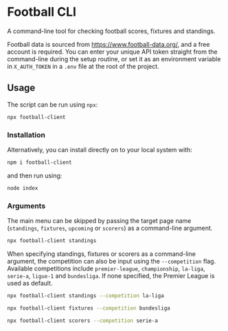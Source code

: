 # Football CLI

A command-line tool for checking football scores, fixtures and standings.

Football data is sourced from https://www.football-data.org/, and a free account is required. You can enter your unique API token straight from the command-line during the setup routine, or set it as an environment variable in `X_AUTH_TOKEN` in a `.env` file at the root of the project.

## Usage

The script can be run using `npx`:

```bash
npx football-client
```

### Installation

Alternatively, you can install directly on to your local system with:

```bash
npm i football-client
```

and then run using:

```bash
node index
```

### Arguments

The main menu can be skipped by passing the target page name (`standings`, `fixtures`, `upcoming` or `scorers`) as a command-line argument.

```bash
npx football-client standings
```

When specifying standings, fixtures or scorers as a command-line argument, the competition can also be input using the `--competition` flag. Available competitions include `premier-league`, `championship`, `la-liga`, `serie-a`, `ligue-1` and `bundesliga`. If none specified, the Premier League is used as default.

```bash
npx football-client standings --competition la-liga

npx football-client fixtures --competition bundesliga

npx football-client scorers --competition serie-a
```
